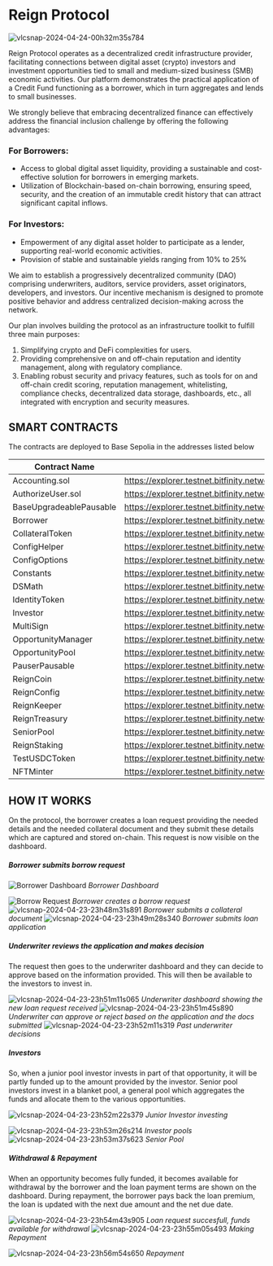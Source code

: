 # Reign Protocol

![vlcsnap-2024-04-24-00h32m35s784](https://github.com/DeograciousAggrey/ReignProtocol_Shardeum/assets/68210234/48d0ce8a-2bf3-4db4-bca6-7a726a6ee20d)


Reign Protocol operates as a decentralized credit infrastructure provider, facilitating connections between digital asset (crypto) investors and investment opportunities tied to small and medium-sized business (SMB) economic activities. Our platform demonstrates the practical application of a Credit Fund functioning as a borrower, which in turn aggregates and lends to small businesses.

We strongly believe that embracing decentralized finance can effectively address the financial inclusion challenge by offering the following advantages:

### For Borrowers:
- Access to global digital asset liquidity, providing a sustainable and cost-effective solution for borrowers in emerging markets.
- Utilization of Blockchain-based on-chain borrowing, ensuring speed, security, and the creation of an immutable credit history that can attract significant capital inflows.

### For Investors:
- Empowerment of any digital asset holder to participate as a lender, supporting real-world economic activities.
- Provision of stable and sustainable yields ranging from 10% to 25%

We aim to establish a progressively decentralized community (DAO) comprising underwriters, auditors, service providers, asset originators, developers, and investors. Our incentive mechanism is designed to promote positive behavior and address centralized decision-making across the network.

Our plan involves building the protocol as an infrastructure toolkit to fulfill three main purposes:
1. Simplifying crypto and DeFi complexities for users.
2. Providing comprehensive on and off-chain reputation and identity management, along with regulatory compliance.
3. Enabling robust security and privacy features, such as tools for on and off-chain credit scoring, reputation management, whitelisting, compliance checks, decentralized data storage, dashboards, etc., all integrated with encryption and security measures.

## SMART CONTRACTS
The contracts are deployed to Base Sepolia in the addresses listed below

| Contract Name              | Contract Address                                                                                      |
|----------------------------|-------------------------------------------------------------------------------------------------------|
| Accounting.sol             | https://explorer.testnet.bitfinity.network/address/0xD38E56D7C26Dd34787DDC24A2ceE1bCA00dDf4F9         |
| AuthorizeUser.sol          | https://explorer.testnet.bitfinity.network/address/0x3B299d9D1bD1b2E5e84e2Ae007d5F54e062B34D2         |
| BaseUpgradeablePausable    | https://explorer.testnet.bitfinity.network/address/0x80C3C4e947C211E6509df1BC715788384435956B         |
| Borrower                   | https://explorer.testnet.bitfinity.network/address/0xe8755C84C023248b5079791566d52097F09a25D7         |
| CollateralToken            | https://explorer.testnet.bitfinity.network/address/0xfcaad95Dee676FF2f2D9bCcEa43485566795980e         |
| ConfigHelper               | https://explorer.testnet.bitfinity.network/address/0xB90F4e594B04BbE9A1D4C2475FA5f2d65f7ffA4A         |
| ConfigOptions              | https://explorer.testnet.bitfinity.network/address/0xECc3F6c8fb8FCA4FC2D0cFf44638Fdba6e17B08d         |
| Constants                  | https://explorer.testnet.bitfinity.network/address/0x9671FBa5A22c780b280B673cBb9632dD0e111e05         |
| DSMath                     | https://explorer.testnet.bitfinity.network/address/0x05Da0Cb2f80d5D729DA53D1965C2318670076473         |
| IdentityToken              | https://explorer.testnet.bitfinity.network/address/0xc4bd6eC7dEfBa36bE09853597E72a405bD0dcC54         |
| Investor                   | https://explorer.testnet.bitfinity.network/address/0xC999161aD9c7E7370CE3148fBc69842c3E8c713D         |
| MultiSign                  | https://explorer.testnet.bitfinity.network/address/0x2Cf3FEa0FA0Fc8b4ff069CA1Dcf97a06Af2CF00F         |
| OpportunityManager         | https://explorer.testnet.bitfinity.network/address/0x2C5553b691dea0d3E2FB6960B9d04c09aFdAF573         |
| OpportunityPool            | https://explorer.testnet.bitfinity.network/address/0xC7E1Edf207D2993D56bccCfCd570E4A3Fe7F5C22         |
| PauserPausable             | https://explorer.testnet.bitfinity.network/address/0x763FcAF6725A1484d8B80b8ADC520702416be09B         |
| ReignCoin                  | https://explorer.testnet.bitfinity.network/address/0x9fcEDD72b864318b1482DCb25754a7658a63d7C5         |
| ReignConfig                | https://explorer.testnet.bitfinity.network/address/0x206cb68DB038a79fD1026841f367749334DE9D3E         |
| ReignKeeper                | https://explorer.testnet.bitfinity.network/address/0x8e8F9c6De5D2b2C1883ee4990B06E62cE04CD336         |
| ReignTreasury              | https://explorer.testnet.bitfinity.network/address/0xA38f4CCDeF5c67315f35343a832be3179ba3348c         |
| SeniorPool                 | https://explorer.testnet.bitfinity.network/address/0xE6c6722A9AE77dfD9A18AAA1A11ED509442a6A2F         |
| ReignStaking               | https://explorer.testnet.bitfinity.network/address/0x0ee356e5C64e2c56645848b7aA5272E1A7d70941         |
| TestUSDCToken              | https://explorer.testnet.bitfinity.network/address/0x769f3bC48ae94974b8b288b8ef6aDb0b174513f7         |
| NFTMinter                  | https://explorer.testnet.bitfinity.network/address/0x90433F14c2484d5E8C2Bb1FDC8193f8B82334Cc5         |




## HOW IT WORKS
On the protocol, the borrower creates a loan request providing the needed details and the needed collateral document and they submit these details which are captured and stored on-chain. This request is now visible on the dashboard.

##### Borrower submits borrow request
![Borrower Dashboard](https://github.com/DeograciousAggrey/ReignProtocol_Shardeum/assets/68210234/f6eb569e-e6f9-4fd1-be99-2ef0893ef68e)
*Borrower Dashboard* 

![Borrow Request](https://github.com/DeograciousAggrey/ReignProtocol_Shardeum/assets/68210234/aa2730b4-0a5a-42c6-8a9a-9ce0dadb361e)
*Borrower creates a borrow request*
![vlcsnap-2024-04-23-23h48m31s891](https://github.com/DeograciousAggrey/ReignProtocol_Shardeum/assets/68210234/68152455-5ad9-4513-be61-8bff0f2731f6)
*Borrower submits a collateral document*
![vlcsnap-2024-04-23-23h49m28s340](https://github.com/DeograciousAggrey/ReignProtocol_Shardeum/assets/68210234/9ab9495a-f9cf-4a8e-8e74-4394930dc84c)
*Borrower submits loan application*

##### Underwriter reviews the application and makes decision
The request then goes to the underwriter dashboard and they can decide to approve based on the information provided. This will then be available to the investors to invest in. 

![vlcsnap-2024-04-23-23h51m11s065](https://github.com/DeograciousAggrey/ReignProtocol_Shardeum/assets/68210234/4e006327-12d0-4651-93a0-4c77a9405a3c)
*Underwriter dashboard showing the new loan request received*
![vlcsnap-2024-04-23-23h51m45s890](https://github.com/DeograciousAggrey/ReignProtocol_Shardeum/assets/68210234/51866a5f-d005-489b-96c9-f6a66cd6e72c)
*Underwriter can approve or reject based on the application and the docs submitted*
![vlcsnap-2024-04-23-23h52m11s319](https://github.com/DeograciousAggrey/ReignProtocol_Shardeum/assets/68210234/59f77aef-10da-4436-aec6-8e046b99d8f2)
*Past underwriter decisions*

##### Investors 
So, when a junior pool investor invests in part of that opportunity, it will be partly funded up to the amount provided by the investor.
Senior pool investors invest in a blanket pool, a general pool which aggregates the funds and allocate them to the various opportunities.


![vlcsnap-2024-04-23-23h52m22s379](https://github.com/DeograciousAggrey/ReignProtocol_Shardeum/assets/68210234/5143bf6c-a822-4eeb-97b7-cebdcb026653)
*Junior Investor investing*

![vlcsnap-2024-04-23-23h53m26s214](https://github.com/DeograciousAggrey/ReignProtocol_Shardeum/assets/68210234/ce24ae71-9e0c-48c5-ba18-6d56ad964811)
*Investor pools*
![vlcsnap-2024-04-23-23h53m37s623](https://github.com/DeograciousAggrey/ReignProtocol_Shardeum/assets/68210234/74f50a02-1b93-40d5-97a1-856165aca0c5)
*Senior Pool*

##### Withdrawal & Repayment
When an opportunity becomes fully funded, it becomes available for withdrawal by the borrower and the loan payment terms are shown on the dashboard. During repayment, the borrower pays back the loan premium, the loan is updated with the next due amount and the net due date.

![vlcsnap-2024-04-23-23h54m43s905](https://github.com/DeograciousAggrey/ReignProtocol_Shardeum/assets/68210234/8a05fdd2-a8c9-44c8-90d3-882fa60699eb)
*Loan request succesfull, funds available for withdrawal*
![vlcsnap-2024-04-23-23h55m05s493](https://github.com/DeograciousAggrey/ReignProtocol_Shardeum/assets/68210234/ed5b1ee0-8dab-4e09-91c4-a63c8fc11e64)
*Making Repayment*

![vlcsnap-2024-04-23-23h56m54s650](https://github.com/DeograciousAggrey/ReignProtocol_Shardeum/assets/68210234/faf282cb-0b89-4ffd-8d12-f4727425b1ee)
*Repayment*
